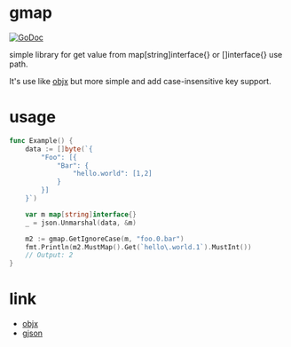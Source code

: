 # gmap
[![GoDoc](https://godoc.org/github.com/kkHAIKE/gmap?status.svg)](https://godoc.org/github.com/kkHAIKE/gmap)

simple library for get value from map[string]interface{} or []interface{} use path.

It's use like [objx](https://github.com/stretchr/objx) but more simple and add case-insensitive key support.

# usage
```go
func Example() {
	data := []byte(`{
		"Foo": [{
			"Bar": {
				"hello.world": [1,2]
			}
		}]
	}`)

	var m map[string]interface{}
	_ = json.Unmarshal(data, &m)

	m2 := gmap.GetIgnoreCase(m, "foo.0.bar")
	fmt.Println(m2.MustMap().Get(`hello\.world.1`).MustInt())
	// Output: 2
}
```

# link
- [objx](https://github.com/stretchr/objx)
- [gjson](https://github.com/tidwall/gjson)
